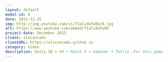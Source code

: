 ```yaml
---
layout: default
modal-id: 6
date: 2013-12-25
img: http://img.youtube.com/vi/fIaCidoFw9U/0.jpg
alt: https://www.youtube.com/embed/fIaCidoFw9U
project-date: December 2013
client: alxcancado
clientURL: https://alxcancado.github.io
category: Video
description: Unity 3D + C# + Match 3 + Kaboom! + Tetris. For this game I tried something inspired by blocks falling (Tetris), match 3 (candy crush?) and running/controlling our player at bottom (like in Kaboom!).
---
```

